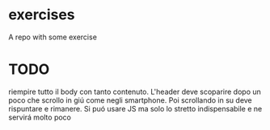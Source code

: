# exercises
A repo with some exercise

# TODO
riempire tutto il body con tanto contenuto. L'header deve scoparire dopo un poco che scrollo in giú come negli smartphone. Poi scrollando in su deve rispuntare e rimanere. Si puó usare JS ma solo lo stretto indispensabile e ne servirá molto poco